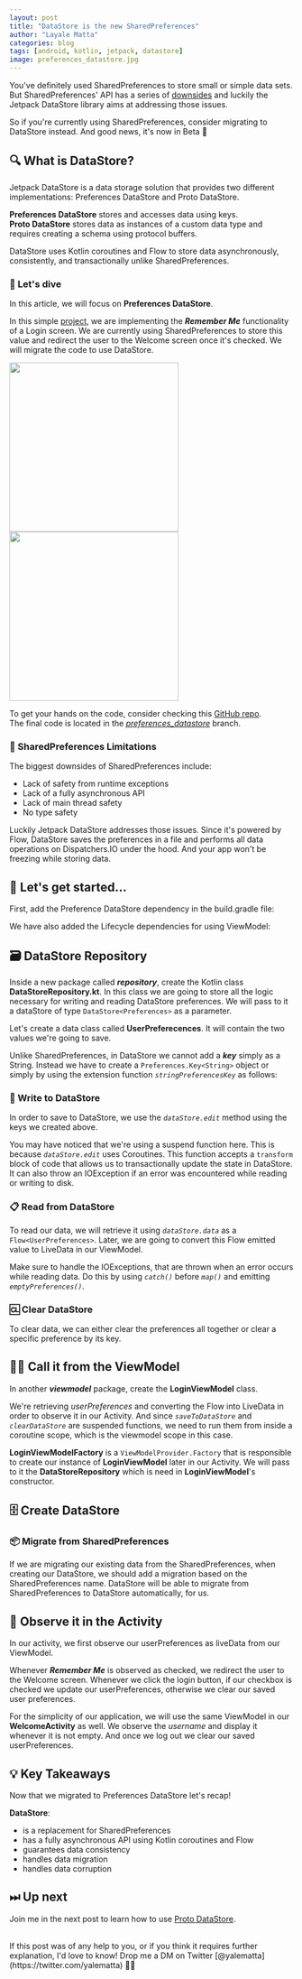 ```yaml
---
layout: post
title: "DataStore is the new SharedPreferences"
author: "Layale Matta"
categories: blog
tags: [android, kotlin, jetpack, datastore]
image: preferences_datastore.jpg
---
```


You've definitely used SharedPreferences to store small or simple data sets. But SharedPreferences' API has a series of [downsides](https://android-developers.googleblog.com/2020/09/prefer-storing-data-with-jetpack.html) and luckily the Jetpack DataStore library aims at addressing those issues.

So if you're currently using SharedPreferences, consider migrating to DataStore instead. 
And good news, it's now in Beta 🎉

## 🔍 What is DataStore? 

Jetpack DataStore is a data storage solution that provides two different implementations: 
Preferences DataStore and Proto DataStore.

**Preferences DataStore** stores and accesses data using keys.
<br>
**Proto DataStore** stores data as instances of a custom data type and requires creating a schema using protocol buffers.

DataStore uses Kotlin coroutines and Flow to store data asynchronously, consistently, and transactionally unlike SharedPreferences.

### 🤿 Let's dive 

In this article, we will focus on **Preferences DataStore**. 

In this simple [project](https://github.com/yalematta/datastore-demo), we are implementing the _**Remember Me**_ functionality of a Login screen. We are currently using SharedPreferences to store this value and redirect the user to the Welcome screen once it's checked. We will migrate the code to use DataStore.

<img src="../assets/img/preferences_login.png" width="300"/> <img src="../assets/img/preferences_welcome.png" width="300"/>

To get your hands on the code, consider checking this [GitHub repo](https://github.com/yalematta/datastore-demo). <br>
The final code is located in the [_preferences_datastore_](https://github.com/yalematta/datastore-demo/tree/preferences_datastore) branch.

### 🛑 SharedPreferences Limitations 

The biggest downsides of SharedPreferences include: 
- Lack of safety from runtime exceptions
- Lack of a fully asynchronous API
- Lack of main thread safety
- No type safety

Luckily Jetpack DataStore addresses those issues. Since it's powered by Flow, DataStore saves the preferences in a file and performs all data operations on Dispatchers.IO under the hood. And your app won't be freezing while storing data. 

## 🏁 Let's get started... 

First, add the Preference DataStore dependency in the build.gradle file:

<script src="https://gist.github.com/yalematta/348c8c97a8e97ecb17dffb8081d499de.js"></script>

We have also added the Lifecycle dependencies for using ViewModel:

<script src="https://gist.github.com/yalematta/8b915f66235df897bef53dcf01d2637c.js"></script>

## 🗃️ DataStore Repository 
Inside a new package called _**repository**_, create the Kotlin class **DataStoreRepository.kt**. In this class we are going to store all the logic necessary for writing and reading DataStore preferences. We will pass to it a dataStore of type `DataStore<Preferences>` as a parameter. 

<script src="https://gist.github.com/yalematta/bb26e69e192bb33b170ead7249ad97ac.js"></script>

Let's create a data class called **UserPreferecences**. It will contain the two values we're going to save.

<script src="https://gist.github.com/yalematta/34049de665faff336330d137a4905d1b.js"></script>

Unlike SharedPreferences, in DataStore we cannot add a _**key**_ simply as a String. Instead we have to create a `Preferences.Key<String>` object or simply by using the extension function _`stringPreferencesKey`_ as follows:

<script src="https://gist.github.com/yalematta/08866644d645bc2f3e1a556a510f76db.js"></script>

### 📝 Write to DataStore 

In order to save to DataStore, we use the _`dataStore.edit`_ method using the keys we created above.

<script src="https://gist.github.com/yalematta/95f5f58529aa52397daab93616ab542b.js"></script>

You may have noticed that we're using a suspend function here. This is because _`dataStore.edit`_ uses Coroutines. This function accepts a `transform` block of code that allows us to transactionally update the state in DataStore.  It can also throw an IOException if an error was encountered while reading or writing to disk.

### 📋 Read from DataStore 

To read our data, we will retrieve it using _`dataStore.data`_ as a `Flow<UserPreferences>`.
Later, we are going to convert this Flow emitted value to LiveData in our ViewModel. 

<script src="https://gist.github.com/yalematta/9a521534d54821199014aec796346c4e.js"></script>

Make sure to handle the IOExceptions, that are thrown when an error occurs while reading data. Do this by using _`catch()`_ before _`map()`_  and emitting _`emptyPreferences()`_.

### 🆑 Clear DataStore 

To clear data, we can either clear the preferences all together or clear a specific preference by its key.

<script src="https://gist.github.com/yalematta/0fe8c6aa5e43b070803be431a3099864.js"></script>

## 🤙🏼 Call it from the ViewModel 

In another _**viewmodel**_ package, create the **LoginViewModel** class. 

<script src="https://gist.github.com/yalematta/4d0150753d3dbe9a2432b1a4ce832042.js"></script>

We're retrieving _userPreferences_ and converting the Flow into LiveData in order to observe it in our Activity. And since _`saveToDataStore`_ and _`clearDataStore`_  are suspended functions, we need to run them from inside a coroutine scope, which is the viewmodel scope in this case.

**LoginViewModelFactory** is a `ViewModelProvider.Factory` that is responsible to create our instance of **LoginViewModel** later in our Activity. We will pass to it the **DataStoreRepository** which is need in **LoginViewModel**'s constructor.

## 🗄️ Create DataStore 

<script src="https://gist.github.com/yalematta/7bfd2c23a821f87f2344af2fa9fbf9c8.js"></script>

### 📦 Migrate from SharedPreferences 

If we are migrating our existing data from the SharedPreferences, when creating our DataStore, we should add a migration based on the SharedPreferences name. DataStore will be able to migrate from SharedPreferences to DataStore automatically, for us. 

<script src="https://gist.github.com/yalematta/2b265802c8afe71049e343e1e802c854.js"></script>

## 🔬 Observe it in the Activity 

In our activity, we first observe our userPreferences as liveData from our ViewModel.

<script src="https://gist.github.com/yalematta/ec554c854cfdc8be3fc9b819aa25db8f.js"></script>

Whenever _**Remember Me**_ is observed as checked, we redirect the user to the Welcome screen. Whenever we click the login button, if our checkbox is checked we update our userPreferences, otherwise we clear our saved user preferences.

For the simplicity of our application, we will use the same ViewModel in our **WelcomeActivity** as well. We observe the _username_ and display it whenever it is not empty. And once we log out we clear our saved userPreferences. 

<script src="https://gist.github.com/yalematta/e8f38328cd5a6e8debe8ef88f8b429f8.js"></script>

## 💡 Key Takeaways 

Now that we migrated to Preferences DataStore let's recap! 

**DataStore**:
- is a replacement for SharedPreferences
- has a fully asynchronous API using Kotlin coroutines and Flow
- guarantees data consistency
- handles data migration
- handles data corruption

## ⏭ Up next 

Join me in the next post to learn how to use [Proto DataStore](https://yalematta.dev/blog/proto-datastore.html).

<br>
If this post was of any help to you, or if you think it requires further explanation, I'd love to know! Drop me a DM on Twitter [@yalematta](https://twitter.com/yalematta) ✌🏼